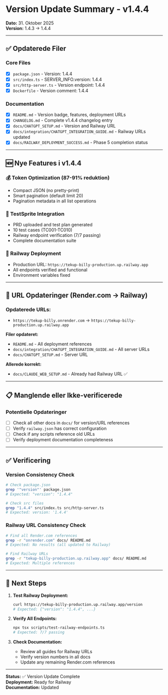 # Version Update Summary - v1.4.4

**Dato:** 31. Oktober 2025  
**Version:** 1.4.3 → 1.4.4

---

## ✅ Opdaterede Filer

### Core Files
- [x] `package.json` - Version: 1.4.4
- [x] `src/index.ts` - SERVER_INFO.version: 1.4.4
- [x] `src/http-server.ts` - Version endpoint: 1.4.4
- [x] `Dockerfile` - Version comment: 1.4.4

### Documentation
- [x] `README.md` - Version badge, features, deployment URLs
- [x] `CHANGELOG.md` - Complete v1.4.4 changelog entry
- [x] `docs/CHATGPT_SETUP.md` - Version and Railway URL
- [x] `docs/integration/CHATGPT_INTEGRATION_GUIDE.md` - Railway URLs updated
- [x] `docs/RAILWAY_DEPLOYMENT_SUCCESS.md` - Phase 5 completion status

---

## 🆕 Nye Features i v1.4.4

### 💰 Token Optimization (87-91% reduktion)
- Compact JSON (no pretty-print)
- Smart pagination (default limit 20)
- Pagination metadata in all list operations

### 🧪 TestSprite Integration
- PRD uploaded and test plan generated
- 10 test cases (TC001-TC010)
- Railway endpoint verification (7/7 passing)
- Complete documentation suite

### 🚀 Railway Deployment
- Production URL: `https://tekup-billy-production.up.railway.app`
- All endpoints verified and functional
- Environment variables fixed

---

## 🔄 URL Opdateringer (Render.com → Railway)

### Opdaterede URLs:
- `https://tekup-billy.onrender.com` → `https://tekup-billy-production.up.railway.app`

**Filer opdateret:**
- `README.md` - All deployment references
- `docs/integration/CHATGPT_INTEGRATION_GUIDE.md` - All server URLs
- `docs/CHATGPT_SETUP.md` - Server URL

**Allerede korrekt:**
- `docs/CLAUDE_WEB_SETUP.md` - Already had Railway URL ✅

---

## 📋 Manglende eller Ikke-verificerede

### Potentielle Opdateringer
- [ ] Check all other docs in `docs/` for version/URL references
- [ ] Verify `railway.json` has correct configuration
- [ ] Check if any scripts reference old URLs
- [ ] Verify deployment documentation completeness

---

## ✅ Verificering

### Version Consistency Check
```bash
# Check package.json
grep '"version"' package.json
# Expected: "version": "1.4.4"

# Check src files
grep "1.4.4" src/index.ts src/http-server.ts
# Expected: version: '1.4.4'
```

### Railway URL Consistency Check
```bash
# Find all Render.com references
grep -r "onrender.com" docs/ README.md
# Expected: No results (all updated to Railway)

# Find Railway URLs
grep -r "tekup-billy-production.up.railway.app" docs/ README.md
# Expected: Multiple references
```

---

## 🎯 Next Steps

1. **Test Railway Deployment:**
   ```bash
   curl https://tekup-billy-production.up.railway.app/version
   # Expected: {"version": "1.4.4", ...}
   ```

2. **Verify All Endpoints:**
   ```bash
   npx tsx scripts/test-railway-endpoints.ts
   # Expected: 7/7 passing
   ```

3. **Check Documentation:**
   - Review all guides for Railway URLs
   - Verify version numbers in all docs
   - Update any remaining Render.com references

---

**Status:** ✅ Version Update Complete  
**Deployment:** Ready for Railway  
**Documentation:** Updated

